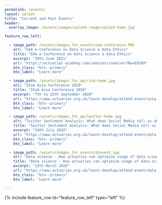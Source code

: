 ```yaml
---
permalink: /events/
layout: splash
title: "Current and Past Events"
header:
  overlay_image: /assets/images/splash-image/splash-home.jpg

feature_row_left:

  - image_path: /assets/images_for_events/eaa-conference.PNG
    alt: "EAA e-Conference on Data Science & Data Ethics"
    title: "EAA e-Conference on Data Science & Data Ethics"
    excerpt: "29th June 2021"
    url: "https://actuarial-academy.com/seminars/seminar?No=E0260"
    btn_class: "btn--primary"
    btn_label: "Learn more"

  - image_path: /assets/images_for_wp/risk-home.jpg
    alt: "IFoA Asia Conference 2020"
    title: "IFoA Asia Conference 2020"
    excerpt: "7th to 25th September 2020"
    url: "https://www.actuaries.org.uk/learn-develop/attend-event/asia-conference-webinar-series/"
    btn_class: "btn--primary"
    btn_label: "Learn more"

  - image_path: /assets/images_for_wp/twitter-home.jpg
    alt: "Twitter Sentiment Analysis: What does Social Media tell us about coronavirus concerns in the UK?"
    title: "Twitter Sentiment Analysis: What does Social Media tell us about coronavirus concerns in the UK?"
    excerpt: "24th July 2020"
    url: "https://www.actuaries.org.uk/learn-develop/attend-event/data-science-how-actuaries-can-optimize-usage-data-science-techniques-within-their-sectors"
    btn_class: "btn--primary"
    btn_label: "Learn more"   

  - image_path: /assets/images_for_events/dsevent.jpg
    alt: "Data science - How actuaries can optimize usage of data science techniques within their sectors"
    title: "Data science - How actuaries can optimize usage of data science techniques within their sectors"
    excerpt: "12th March 2020"
    url: "https://www.actuaries.org.uk/learn-develop/attend-event/data-science-how-actuaries-can-optimize-usage-data-science-techniques-within-their-sectors"
    btn_class: "btn--primary"
    btn_label: "Learn more"

---
```


{% include feature_row id="feature_row_left" type="left" %}

